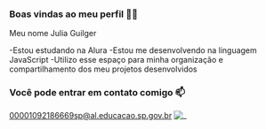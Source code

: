 ### Boas vindas ao meu perfil 💙💙

Meu nome Julia Guilger

-Estou estudando na Alura
-Estou me desenvolvendo na linguagem JavaScript
-Utilizo esse espaço para minha organização e compartilhamento dos meu projetos desenvolvidos
### Você pode entrar em contato comigo 📫
00001092186669sp@al.educacao.sp.gov.br
![_](https://github.com/guilgerjulia/guilgerjulia/assets/170957134/0f43af5d-4c47-41cf-a7cf-87bb2eddf35c)

